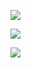 [![](https://img.shields.io/docker/stars/vaeum/ubuntu-node6.svg)](https://hub.docker.com/r/vaeum/ubuntu-node6 'DockerHub')

[![](https://img.shields.io/docker/pulls/vaeum/ubuntu-node6.svg)](https://hub.docker.com/r/vaeum/ubuntu-node6 'DockerHub')

[![](https://images.microbadger.com/badges/image/vaeum/ubuntu-node6.svg)](https://microbadger.com/images/vaeum/ubuntu-node6 "Get your own image badge on microbadger.com")
